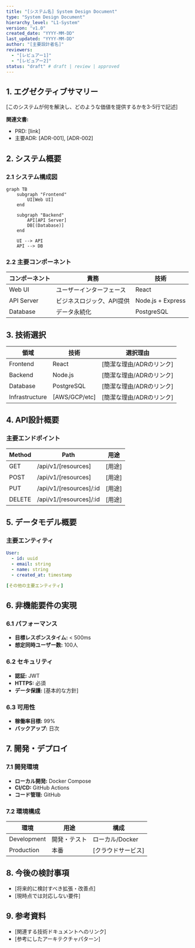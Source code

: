 ```yaml
---
title: "[システム名] System Design Document"
type: "System Design Document"
hierarchy_level: "L1-System"
version: "v1.0"
created_date: "YYYY-MM-DD"
last_updated: "YYYY-MM-DD"
author: "[主要設計者名]"
reviewers:
  - "[レビュアー1]"
  - "[レビュアー2]"
status: "draft" # draft | review | approved
---
```


## 1. エグゼクティブサマリー

[このシステムが何を解決し、どのような価値を提供するかを3-5行で記述]

**関連文書:**

- PRD: [link]
- 主要ADR: [ADR-001], [ADR-002]

## 2. システム概要

### 2.1 システム構成図

```mermaid
graph TB
    subgraph "Frontend"
        UI[Web UI]
    end

    subgraph "Backend"
        API[API Server]
        DB[(Database)]
    end

    UI --> API
    API --> DB
```

### 2.2 主要コンポーネント

| コンポーネント | 責務                      | 技術              |
| -------------- | ------------------------- | ----------------- |
| Web UI         | ユーザーインターフェース  | React             |
| API Server     | ビジネスロジック、API提供 | Node.js + Express |
| Database       | データ永続化              | PostgreSQL        |

## 3. 技術選択

| 領域           | 技術          | 選択理由                 |
| -------------- | ------------- | ------------------------ |
| Frontend       | React         | [簡潔な理由/ADRのリンク] |
| Backend        | Node.js       | [簡潔な理由/ADRのリンク] |
| Database       | PostgreSQL    | [簡潔な理由/ADRのリンク] |
| Infrastructure | [AWS/GCP/etc] | [簡潔な理由/ADRのリンク] |

## 4. API設計概要

### 主要エンドポイント

| Method | Path                    | 用途   |
| ------ | ----------------------- | ------ |
| GET    | /api/v1/[resources]     | [用途] |
| POST   | /api/v1/[resources]     | [用途] |
| PUT    | /api/v1/[resources]/:id | [用途] |
| DELETE | /api/v1/[resources]/:id | [用途] |

## 5. データモデル概要

### 主要エンティティ

```yaml
User:
  - id: uuid
  - email: string
  - name: string
  - created_at: timestamp

[その他の主要エンティティ]
```

## 6. 非機能要件の実現

### 6.1 パフォーマンス

- **目標レスポンスタイム:** < 500ms
- **想定同時ユーザー数:** 100人

### 6.2 セキュリティ

- **認証:** JWT
- **HTTPS:** 必須
- **データ保護:** [基本的な方針]

### 6.3 可用性

- **稼働率目標:** 99%
- **バックアップ:** 日次

## 7. 開発・デプロイ

### 7.1 開発環境

- **ローカル開発:** Docker Compose
- **CI/CD:** GitHub Actions
- **コード管理:** GitHub

### 7.2 環境構成

| 環境        | 用途         | 構成               |
| ----------- | ------------ | ------------------ |
| Development | 開発・テスト | ローカル/Docker    |
| Production  | 本番         | [クラウドサービス] |

## 8. 今後の検討事項

- [将来的に検討すべき拡張・改善点]
- [現時点では対応しない要件]

## 9. 参考資料

- [関連する技術ドキュメントへのリンク]
- [参考にしたアーキテクチャパターン]
